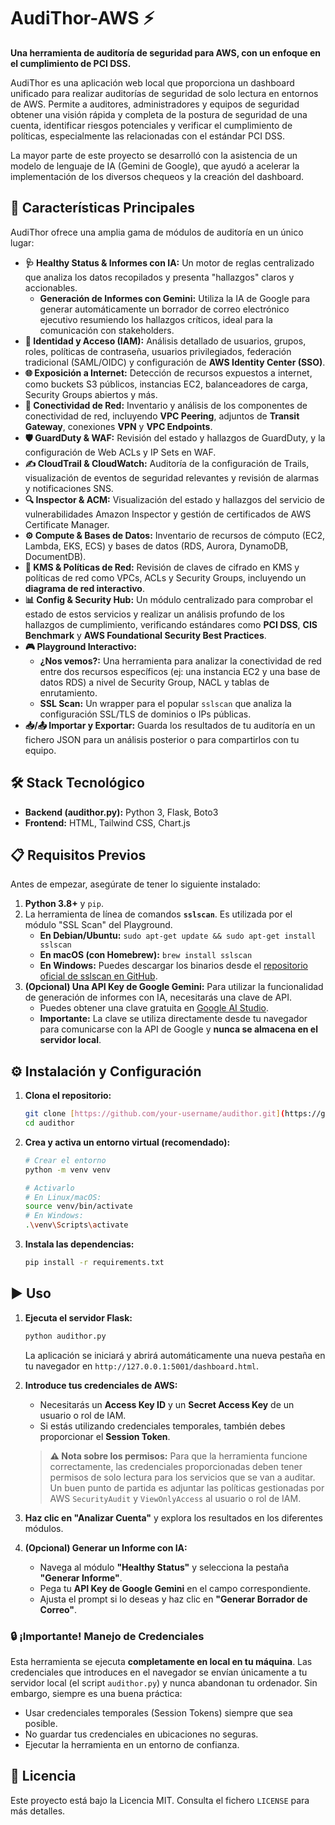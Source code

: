 # AudiThor-AWS ⚡️

**Una herramienta de auditoría de seguridad para AWS, con un enfoque en el cumplimiento de PCI DSS.**

AudiThor es una aplicación web local que proporciona un dashboard unificado para realizar auditorías de seguridad de solo lectura en entornos de AWS. Permite a auditores, administradores y equipos de seguridad obtener una visión rápida y completa de la postura de seguridad de una cuenta, identificar riesgos potenciales y verificar el cumplimiento de políticas, especialmente las relacionadas con el estándar PCI DSS.

La mayor parte de este proyecto se desarrolló con la asistencia de un modelo de lenguaje de IA (Gemini de Google), que ayudó a acelerar la implementación de los diversos chequeos y la creación del dashboard.

## 🚀 Características Principales

AudiThor ofrece una amplia gama de módulos de auditoría en un único lugar:

* **🩺 Healthy Status & Informes con IA:** Un motor de reglas centralizado que analiza los datos recopilados y presenta "hallazgos" claros y accionables.
    * **Generación de Informes con Gemini:** Utiliza la IA de Google para generar automáticamente un borrador de correo electrónico ejecutivo resumiendo los hallazgos críticos, ideal para la comunicación con stakeholders.
* **👤 Identidad y Acceso (IAM):** Análisis detallado de usuarios, grupos, roles, políticas de contraseña, usuarios privilegiados, federación tradicional (SAML/OIDC) y configuración de **AWS Identity Center (SSO)**.
* **🌐 Exposición a Internet:** Detección de recursos expuestos a internet, como buckets S3 públicos, instancias EC2, balanceadores de carga, Security Groups abiertos y más.
* **🔗 Conectividad de Red:** Inventario y análisis de los componentes de conectividad de red, incluyendo **VPC Peering**, adjuntos de **Transit Gateway**, conexiones **VPN** y **VPC Endpoints**.
* **🛡️ GuardDuty & WAF:** Revisión del estado y hallazgos de GuardDuty, y la configuración de Web ACLs y IP Sets en WAF.
* **✍️ CloudTrail & CloudWatch:** Auditoría de la configuración de Trails, visualización de eventos de seguridad relevantes y revisión de alarmas y notificaciones SNS.
* **🔍 Inspector & ACM:** Visualización del estado y hallazgos del servicio de vulnerabilidades Amazon Inspector y gestión de certificados de AWS Certificate Manager.
* **⚙️ Compute & Bases de Datos:** Inventario de recursos de cómputo (EC2, Lambda, EKS, ECS) y bases de datos (RDS, Aurora, DynamoDB, DocumentDB).
* **🔐 KMS & Políticas de Red:** Revisión de claves de cifrado en KMS y políticas de red como VPCs, ACLs y Security Groups, incluyendo un **diagrama de red interactivo**.
* **📊 Config & Security Hub:** Un módulo centralizado para comprobar el estado de estos servicios y realizar un análisis profundo de los hallazgos de cumplimiento, verificando estándares como **PCI DSS**, **CIS Benchmark** y **AWS Foundational Security Best Practices**.
* **🎮 Playground Interactivo:**
    * **¿Nos vemos?:** Una herramienta para analizar la conectividad de red entre dos recursos específicos (ej: una instancia EC2 y una base de datos RDS) a nivel de Security Group, NACL y tablas de enrutamiento.
    * **SSL Scan:** Un wrapper para el popular `sslscan` que analiza la configuración SSL/TLS de dominios o IPs públicas.
* **📥/📤 Importar y Exportar:** Guarda los resultados de tu auditoría en un fichero JSON para un análisis posterior o para compartirlos con tu equipo.

## 🛠️ Stack Tecnológico

* **Backend (audithor.py):** Python 3, Flask, Boto3
* **Frontend:** HTML, Tailwind CSS, Chart.js

## 📋 Requisitos Previos

Antes de empezar, asegúrate de tener lo siguiente instalado:

1.  **Python 3.8+** y `pip`.
2.  La herramienta de línea de comandos **`sslscan`**. Es utilizada por el módulo "SSL Scan" del Playground.
    * **En Debian/Ubuntu:** `sudo apt-get update && sudo apt-get install sslscan`
    * **En macOS (con Homebrew):** `brew install sslscan`
    * **En Windows:** Puedes descargar los binarios desde el [repositorio oficial de sslscan en GitHub](https://github.com/rbsec/sslscan/releases).
3.  **(Opcional) Una API Key de Google Gemini:** Para utilizar la funcionalidad de generación de informes con IA, necesitarás una clave de API.
    * Puedes obtener una clave gratuita en [Google AI Studio](https://aistudio.google.com/app/apikey).
    * **Importante:** La clave se utiliza directamente desde tu navegador para comunicarse con la API de Google y **nunca se almacena en el servidor local**.

## ⚙️ Instalación y Configuración

1.  **Clona el repositorio:**
    ```bash
    git clone [https://github.com/your-username/audithor.git](https://github.com/your-username/audithor.git)
    cd audithor
    ```

2.  **Crea y activa un entorno virtual (recomendado):**
    ```bash
    # Crear el entorno
    python -m venv venv

    # Activarlo
    # En Linux/macOS:
    source venv/bin/activate
    # En Windows:
    .\venv\Scripts\activate
    ```

3.  **Instala las dependencias:**
    ```bash
    pip install -r requirements.txt
    ```

## ▶️ Uso

1.  **Ejecuta el servidor Flask:**
    ```bash
    python audithor.py
    ```
    La aplicación se iniciará y abrirá automáticamente una nueva pestaña en tu navegador en `http://127.0.0.1:5001/dashboard.html`.

2.  **Introduce tus credenciales de AWS:**
    * Necesitarás un **Access Key ID** y un **Secret Access Key** de un usuario o rol de IAM.
    * Si estás utilizando credenciales temporales, también debes proporcionar el **Session Token**.

    > **⚠️ Nota sobre los permisos:**
    > Para que la herramienta funcione correctamente, las credenciales proporcionadas deben tener permisos de solo lectura para los servicios que se van a auditar. Un buen punto de partida es adjuntar las políticas gestionadas por AWS `SecurityAudit` y `ViewOnlyAccess` al usuario o rol de IAM.

3.  **Haz clic en "Analizar Cuenta"** y explora los resultados en los diferentes módulos.

4.  **(Opcional) Generar un Informe con IA:**
    * Navega al módulo **"Healthy Status"** y selecciona la pestaña **"Generar Informe"**.
    * Pega tu **API Key de Google Gemini** en el campo correspondiente.
    * Ajusta el prompt si lo deseas y haz clic en **"Generar Borrador de Correo"**.

### 🔒 ¡Importante! Manejo de Credenciales

Esta herramienta se ejecuta **completamente en local en tu máquina**. Las credenciales que introduces en el navegador se envían únicamente a tu servidor local (el script `audithor.py`) y nunca abandonan tu ordenador. Sin embargo, siempre es una buena práctica:
* Usar credenciales temporales (Session Tokens) siempre que sea posible.
* No guardar tus credenciales en ubicaciones no seguras.
* Ejecutar la herramienta en un entorno de confianza.

## 📄 Licencia

Este proyecto está bajo la Licencia MIT. Consulta el fichero `LICENSE` para más detalles.